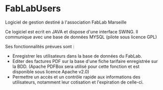 # FabLabUsers
Logiciel de gestion destiné à l'association FabLab Marseille

Ce logiciel est ecrit en JAVA et dispose d'une interface SWING. Il communique avec une base de données MYSQL (pilote sous licence GPL)

Ses fonctionnalités prévues sont :
  - Enregistrer les utilisateurs dans la base de données du FabLab.
  - Editer des factures PDF sur la base d'une fiche tarifaire enregistrée sur la BDD. (Apache PDFBox sera utilisé pour cette fonction et est disponible sous licence Apache v2.0)
  - Permettre un accès et un contrôle rapide aux informations des utilisateurs, notamment leur cotisation et l'expiration de celle-ci.
